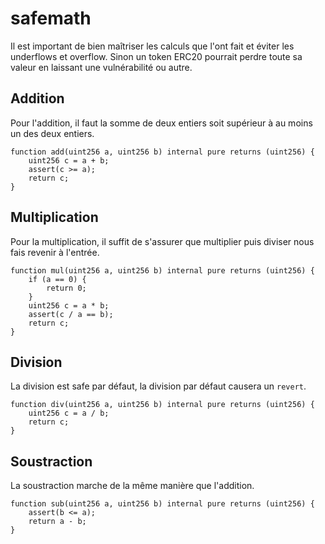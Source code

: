 # safemath

Il est important de bien maîtriser les calculs que l'ont fait et éviter les underflows et overflow. Sinon un token ERC20 pourrait perdre toute sa valeur en laissant une vulnérabilité ou autre.

## Addition

Pour l'addition, il faut la somme de deux entiers soit supérieur à au moins un des deux entiers.

```solidity
function add(uint256 a, uint256 b) internal pure returns (uint256) {
    uint256 c = a + b;
    assert(c >= a);
    return c;
}
```

## Multiplication

Pour la multiplication, il suffit de s'assurer que multiplier puis diviser nous fais revenir à l'entrée.

```solidity
function mul(uint256 a, uint256 b) internal pure returns (uint256) {
    if (a == 0) {
        return 0;
    }
    uint256 c = a * b;
    assert(c / a == b);
    return c;
}
```
## Division

La division est safe par défaut, la division par défaut causera un `revert`.

```solidity
function div(uint256 a, uint256 b) internal pure returns (uint256) {
    uint256 c = a / b;
    return c;
}
```

## Soustraction

La soustraction marche de la même manière que l'addition.
```solidity
function sub(uint256 a, uint256 b) internal pure returns (uint256) {
    assert(b <= a);
    return a - b;
}
```
